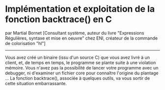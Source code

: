 # Implémentation et exploitation de la fonction backtrace() en C
par Martial Bornet [Consultant système, auteur du livre "Expressions Régulières, syntaxe et mise en oeuvre" chez ENI, créateur de la commande de colorisation "hl"]

---

Vous avez créé un binaire (issu d'un source C) que vous avez livré à un client, et, de temps en temps, le programme se plante suite à une violation mémoire. Vous n'avez pas la possibilité de lancer votre programme avec un debugger, ni d'examiner un fichier core pour connaître l'origine du plantage ... La fonction backtrace(), associée à quelques outils, va vous sortir de cette situation embarrassante.
